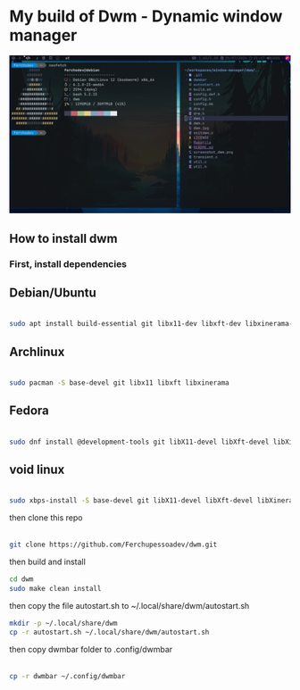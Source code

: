 # My build of Dwm - Dynamic window manager

![build of Dwm](./screenshot_dwm.png)

## How to install dwm

### First, install dependencies

## Debian/Ubuntu
```bash

sudo apt install build-essential git libx11-dev libxft-dev libxinerama-dev

```

## Archlinux
```bash

sudo pacman -S base-devel git libx11 libxft libxinerama

```

## Fedora
```bash

sudo dnf install @development-tools git libX11-devel libXft-devel libXinerama-devel

```

## void linux
```bash

sudo xbps-install -S base-devel git libX11-devel libXft-devel libXinerama-devel

```

then clone this repo

```bash

git clone https://github.com/Ferchupessoadev/dwm.git

```

then build and install

```bash
cd dwm
sudo make clean install
```

then copy the file autostart.sh to ~/.local/share/dwm/autostart.sh

```bash
mkdir -p ~/.local/share/dwm
cp -r autostart.sh ~/.local/share/dwm/autostart.sh
```

then copy dwmbar folder to .config/dwmbar

```bash

cp -r dwmbar ~/.config/dwmbar

```
